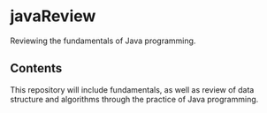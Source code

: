 # javaReview

Reviewing the fundamentals of Java programming.

## Contents 

This repository will include fundamentals, as well as review of data structure and algorithms through the practice of Java programming.
